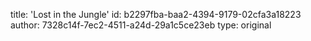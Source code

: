 title: 'Lost in the Jungle'
id: b2297fba-baa2-4394-9179-02cfa3a18223
author: 7328c14f-7ec2-4511-a24d-29a1c5ce23eb
type: original
